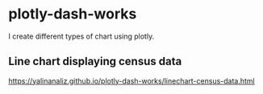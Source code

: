 # plotly-dash-works
I create different types of chart using plotly.

## Line chart displaying census data
https://yalinanaliz.github.io/plotly-dash-works/linechart-census-data.html
